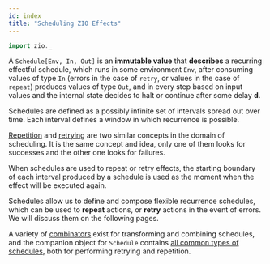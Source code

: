 ```yaml
---
id: index 
title: "Scheduling ZIO Effects"
---
```


```scala mdoc:invisible
import zio._
```

A `Schedule[Env, In, Out]` is an **immutable value** that **describes** a recurring effectful schedule, which runs in some environment `Env`, after consuming values of type `In` (errors in the case of `retry`, or values in the case of `repeat`) produces values of type `Out`, and in every step based on input values and the internal state decides to halt or continue after some delay **d**.

Schedules are defined as a possibly infinite set of intervals spread out over time. Each interval defines a window in which recurrence is possible.

[Repetition](repetition.md) and [retrying](retrying.md) are two similar concepts in the domain of scheduling. It is the same concept and idea, only one of them looks for successes and the other one looks for failures. 

When schedules are used to repeat or retry effects, the starting boundary of each interval produced by a schedule is used as the moment when the effect will be executed again. 

Schedules allow us to define and compose flexible recurrence schedules, which can be used to **repeat** actions, or **retry** actions in the event of errors. We will discuss them on the following pages.

A variety of [combinators](combinators.md) exist for transforming and combining schedules, and the companion object for `Schedule` contains [all common types of schedules](built-in-schedules.md), both for performing retrying and repetition.
